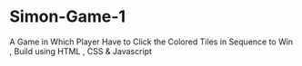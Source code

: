 # Simon-Game-1
A Game in Which Player Have to Click the Colored Tiles in Sequence to Win , Build using HTML , CSS &amp; Javascript 
